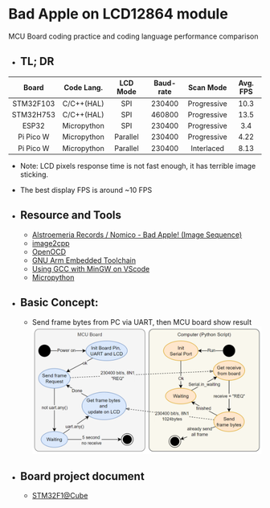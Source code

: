 # Bad Apple on LCD12864 module
MCU Board coding practice and coding language performance comparison


- ## TL; DR

|   Board   | Code Lang.  | LCD Mode | Baud-rate |  Scan Mode  | Avg. FPS |
|:---------:|:-----------:|:--------:|:---------:|:-----------:|:--------:|
| STM32F103 | C/C++(HAL)  |   SPI    |  230400   | Progressive |   10.3   |
| STM32H753 | C/C++(HAL)  |   SPI    |  460800   | Progressive |   13.5   |
|   ESP32   | Micropython |   SPI    |  230400   | Progressive |   3.4    |
| Pi Pico W | Micropython | Parallel |  230400   | Progressive |   4.22   |
| Pi Pico W | Micropython | Parallel |  230400   | Interlaced  |   8.13   |
   - Note: LCD pixels response time is not fast enough, it has terrible image sticking.
   - The best display FPS is around ~10 FPS

- ## Resource and Tools
  - [Alstroemeria Records / Nomico - Bad Apple! (Image Sequence)](https://archive.org/details/bad_apple_is.7z)
  - [image2cpp](https://javl.github.io/image2cpp/)
  - [OpenOCD](https://openocd.org)
  - [GNU Arm Embedded Toolchain](https://developer.arm.com/downloads/-/gnu-rm)
  - [Using GCC with MinGW on VScode](https://code.visualstudio.com/docs/cpp/config-mingw)
  - [Micropython](https://micropython.org)
  
- ## Basic Concept:
   - Send frame bytes from PC via UART, then MCU board show result
![BasicConcept.png](Document/Image/BasicConcept.png)

- ## Board project document
  - [STM32F1@Cube](STM32F1@Cube/docSTM32F1.md)

